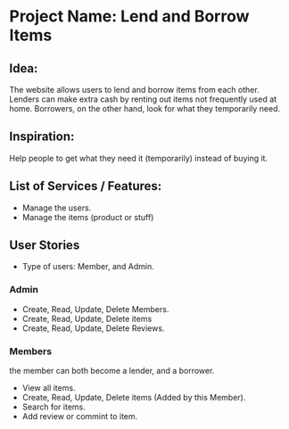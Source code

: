 # Project Name: Lend and Borrow Items 

## Idea:
The website allows users to lend and borrow items from each other. Lenders can make extra cash by renting out items not frequently used at home. Borrowers, on the other hand, look for what they temporarily need.

## Inspiration:
Help people to get what they need it (temporarily) instead of buying it.


## List of Services / Features:

- Manage the users.
- Manage the items (product or stuff)

## User Stories
- Type of users:  Member, and Admin.

### Admin

- Create, Read, Update, Delete Members.
- Create, Read, Update, Delete items
- Create, Read, Update, Delete Reviews.

### Members
the member can both become a lender, and a borrower.

- View all items.
- Create, Read, Update, Delete items (Added by this Member).
- Search for items.
- Add review or commint to item.


